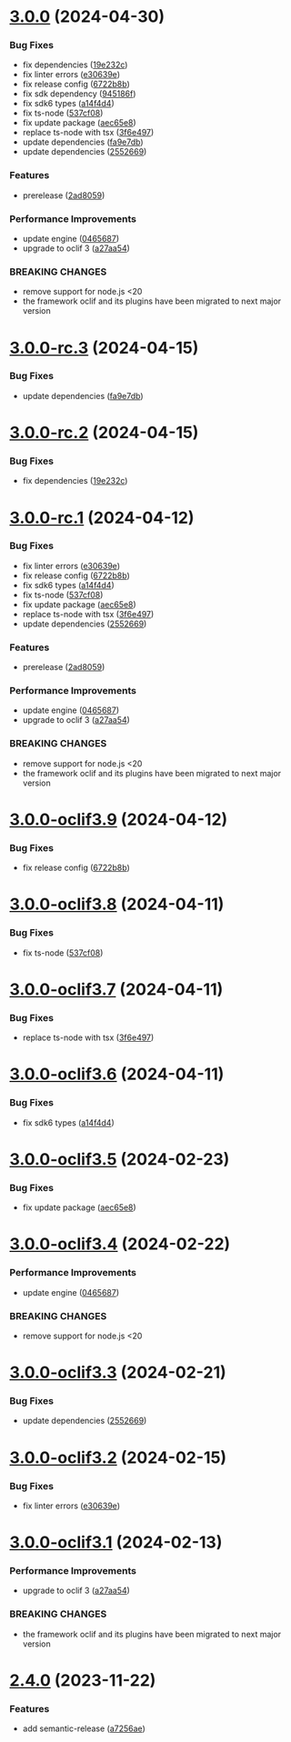 # [3.0.0](https://github.com/commercelayer/commercelayer-cli-plugin-exports/compare/v2.4.1...v3.0.0) (2024-04-30)


### Bug Fixes

* fix dependencies ([19e232c](https://github.com/commercelayer/commercelayer-cli-plugin-exports/commit/19e232c0cbdbc40f6052a1e18d8edd24b250bc4d))
* fix linter errors ([e30639e](https://github.com/commercelayer/commercelayer-cli-plugin-exports/commit/e30639e2c83284034c5fae70d99aa0419cd9376c))
* fix release config ([6722b8b](https://github.com/commercelayer/commercelayer-cli-plugin-exports/commit/6722b8bee7c7be6cfee544e71a68224eed9a800e))
* fix sdk dependency ([945186f](https://github.com/commercelayer/commercelayer-cli-plugin-exports/commit/945186f9c415a74b457aea7da925fd3a3e7085a6))
* fix sdk6 types ([a14f4d4](https://github.com/commercelayer/commercelayer-cli-plugin-exports/commit/a14f4d484d6c5a664138fad23c6945eaefad1273))
* fix ts-node ([537cf08](https://github.com/commercelayer/commercelayer-cli-plugin-exports/commit/537cf0840d923ffac09d856f6d750c40116be6bc))
* fix update package ([aec65e8](https://github.com/commercelayer/commercelayer-cli-plugin-exports/commit/aec65e8dd094562209e9fc0569e32d48c519f695))
* replace ts-node with tsx ([3f6e497](https://github.com/commercelayer/commercelayer-cli-plugin-exports/commit/3f6e4979d2f2610d88ba2703b494941a180cc905))
* update dependencies ([fa9e7db](https://github.com/commercelayer/commercelayer-cli-plugin-exports/commit/fa9e7db3e8981930f965c1cab778e00e24ffc4a1))
* update dependencies ([2552669](https://github.com/commercelayer/commercelayer-cli-plugin-exports/commit/255266923c1744750601c004ba484ab91420e6e3))


### Features

* prerelease ([2ad8059](https://github.com/commercelayer/commercelayer-cli-plugin-exports/commit/2ad8059cb5294cc672a07b2a0f06ec0135f5473f))


### Performance Improvements

* update engine ([0465687](https://github.com/commercelayer/commercelayer-cli-plugin-exports/commit/046568705f2c1674638be2090471385d8af4b0b2))
* upgrade to oclif 3 ([a27aa54](https://github.com/commercelayer/commercelayer-cli-plugin-exports/commit/a27aa54cf91c687b5bd2ccc73f0da3f1a9539a85))


### BREAKING CHANGES

* remove support for node.js <20
* the framework oclif and its plugins have been migrated to next major version

# [3.0.0-rc.3](https://github.com/commercelayer/commercelayer-cli-plugin-exports/compare/v3.0.0-rc.2...v3.0.0-rc.3) (2024-04-15)


### Bug Fixes

* update dependencies ([fa9e7db](https://github.com/commercelayer/commercelayer-cli-plugin-exports/commit/fa9e7db3e8981930f965c1cab778e00e24ffc4a1))

# [3.0.0-rc.2](https://github.com/commercelayer/commercelayer-cli-plugin-exports/compare/v3.0.0-rc.1...v3.0.0-rc.2) (2024-04-15)


### Bug Fixes

* fix dependencies ([19e232c](https://github.com/commercelayer/commercelayer-cli-plugin-exports/commit/19e232c0cbdbc40f6052a1e18d8edd24b250bc4d))

# [3.0.0-rc.1](https://github.com/commercelayer/commercelayer-cli-plugin-exports/compare/v2.4.0...v3.0.0-rc.1) (2024-04-12)


### Bug Fixes

* fix linter errors ([e30639e](https://github.com/commercelayer/commercelayer-cli-plugin-exports/commit/e30639e2c83284034c5fae70d99aa0419cd9376c))
* fix release config ([6722b8b](https://github.com/commercelayer/commercelayer-cli-plugin-exports/commit/6722b8bee7c7be6cfee544e71a68224eed9a800e))
* fix sdk6 types ([a14f4d4](https://github.com/commercelayer/commercelayer-cli-plugin-exports/commit/a14f4d484d6c5a664138fad23c6945eaefad1273))
* fix ts-node ([537cf08](https://github.com/commercelayer/commercelayer-cli-plugin-exports/commit/537cf0840d923ffac09d856f6d750c40116be6bc))
* fix update package ([aec65e8](https://github.com/commercelayer/commercelayer-cli-plugin-exports/commit/aec65e8dd094562209e9fc0569e32d48c519f695))
* replace ts-node with tsx ([3f6e497](https://github.com/commercelayer/commercelayer-cli-plugin-exports/commit/3f6e4979d2f2610d88ba2703b494941a180cc905))
* update dependencies ([2552669](https://github.com/commercelayer/commercelayer-cli-plugin-exports/commit/255266923c1744750601c004ba484ab91420e6e3))


### Features

* prerelease ([2ad8059](https://github.com/commercelayer/commercelayer-cli-plugin-exports/commit/2ad8059cb5294cc672a07b2a0f06ec0135f5473f))


### Performance Improvements

* update engine ([0465687](https://github.com/commercelayer/commercelayer-cli-plugin-exports/commit/046568705f2c1674638be2090471385d8af4b0b2))
* upgrade to oclif 3 ([a27aa54](https://github.com/commercelayer/commercelayer-cli-plugin-exports/commit/a27aa54cf91c687b5bd2ccc73f0da3f1a9539a85))


### BREAKING CHANGES

* remove support for node.js <20
* the framework oclif and its plugins have been migrated to next major version

# [3.0.0-oclif3.9](https://github.com/commercelayer/commercelayer-cli-plugin-exports/compare/v3.0.0-oclif3.8...v3.0.0-oclif3.9) (2024-04-12)


### Bug Fixes

* fix release config ([6722b8b](https://github.com/commercelayer/commercelayer-cli-plugin-exports/commit/6722b8bee7c7be6cfee544e71a68224eed9a800e))

# [3.0.0-oclif3.8](https://github.com/commercelayer/commercelayer-cli-plugin-exports/compare/v3.0.0-oclif3.7...v3.0.0-oclif3.8) (2024-04-11)


### Bug Fixes

* fix ts-node ([537cf08](https://github.com/commercelayer/commercelayer-cli-plugin-exports/commit/537cf0840d923ffac09d856f6d750c40116be6bc))

# [3.0.0-oclif3.7](https://github.com/commercelayer/commercelayer-cli-plugin-exports/compare/v3.0.0-oclif3.6...v3.0.0-oclif3.7) (2024-04-11)


### Bug Fixes

* replace ts-node with tsx ([3f6e497](https://github.com/commercelayer/commercelayer-cli-plugin-exports/commit/3f6e4979d2f2610d88ba2703b494941a180cc905))

# [3.0.0-oclif3.6](https://github.com/commercelayer/commercelayer-cli-plugin-exports/compare/v3.0.0-oclif3.5...v3.0.0-oclif3.6) (2024-04-11)


### Bug Fixes

* fix sdk6 types ([a14f4d4](https://github.com/commercelayer/commercelayer-cli-plugin-exports/commit/a14f4d484d6c5a664138fad23c6945eaefad1273))

# [3.0.0-oclif3.5](https://github.com/commercelayer/commercelayer-cli-plugin-exports/compare/v3.0.0-oclif3.4...v3.0.0-oclif3.5) (2024-02-23)


### Bug Fixes

* fix update package ([aec65e8](https://github.com/commercelayer/commercelayer-cli-plugin-exports/commit/aec65e8dd094562209e9fc0569e32d48c519f695))

# [3.0.0-oclif3.4](https://github.com/commercelayer/commercelayer-cli-plugin-exports/compare/v3.0.0-oclif3.3...v3.0.0-oclif3.4) (2024-02-22)


### Performance Improvements

* update engine ([0465687](https://github.com/commercelayer/commercelayer-cli-plugin-exports/commit/046568705f2c1674638be2090471385d8af4b0b2))


### BREAKING CHANGES

* remove support for node.js <20

# [3.0.0-oclif3.3](https://github.com/commercelayer/commercelayer-cli-plugin-exports/compare/v3.0.0-oclif3.2...v3.0.0-oclif3.3) (2024-02-21)


### Bug Fixes

* update dependencies ([2552669](https://github.com/commercelayer/commercelayer-cli-plugin-exports/commit/255266923c1744750601c004ba484ab91420e6e3))

# [3.0.0-oclif3.2](https://github.com/commercelayer/commercelayer-cli-plugin-exports/compare/v3.0.0-oclif3.1...v3.0.0-oclif3.2) (2024-02-15)


### Bug Fixes

* fix linter errors ([e30639e](https://github.com/commercelayer/commercelayer-cli-plugin-exports/commit/e30639e2c83284034c5fae70d99aa0419cd9376c))

# [3.0.0-oclif3.1](https://github.com/commercelayer/commercelayer-cli-plugin-exports/compare/v2.4.0...v3.0.0-oclif3.1) (2024-02-13)


### Performance Improvements

* upgrade to oclif 3 ([a27aa54](https://github.com/commercelayer/commercelayer-cli-plugin-exports/commit/a27aa54cf91c687b5bd2ccc73f0da3f1a9539a85))


### BREAKING CHANGES

* the framework oclif and its plugins have been migrated to next major version

# [2.4.0](https://github.com/commercelayer/commercelayer-cli-plugin-exports/compare/v2.3.0...v2.4.0) (2023-11-22)


### Features

* add semantic-release ([a7256ae](https://github.com/commercelayer/commercelayer-cli-plugin-exports/commit/a7256aedf9af68ea387caf78beda1f9f4ca2b374))
